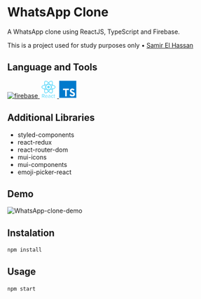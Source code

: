 # WhatsApp Clone

A WhatsApp clone using ReactJS, TypeScript and Firebase.

This is a project used for study purposes only • [Samir El Hassan](https://github.com/samirelhassann)

## Language and Tools

<p align="left"> <a href="https://firebase.google.com/" target="_blank" rel="noreferrer"> <img src="https://www.vectorlogo.zone/logos/firebase/firebase-icon.svg" alt="firebase" width="40" height="40"/> </a> <a href="https://reactjs.org/" target="_blank" rel="noreferrer"> <img src="https://raw.githubusercontent.com/devicons/devicon/master/icons/react/react-original-wordmark.svg" alt="react" width="40" height="40"/> </a> <a href="https://www.typescriptlang.org/" target="_blank" rel="noreferrer"> <img src="https://raw.githubusercontent.com/devicons/devicon/master/icons/typescript/typescript-original.svg" alt="typescript" width="40" height="40"/> </a> </p>

## Additional Libraries

- styled-components
- react-redux
- react-router-dom
- mui-icons
- mui-components
- emoji-picker-react

## Demo

![WhatsApp-clone-demo](https://user-images.githubusercontent.com/91634008/194923620-57b4b04e-370e-4c7f-a87c-d31008988c0f.gif)


## Instalation

```bash
npm install
```

## Usage

```bash
npm start
```
